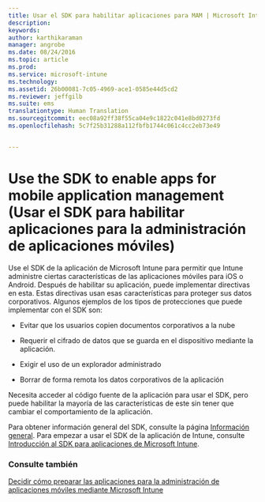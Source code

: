 ```yaml
---
title: Usar el SDK para habilitar aplicaciones para MAM | Microsoft Intune
description: 
keywords: 
author: karthikaraman
manager: angrobe
ms.date: 08/24/2016
ms.topic: article
ms.prod: 
ms.service: microsoft-intune
ms.technology: 
ms.assetid: 26b00081-7c05-4969-ace1-0585e44d5cd2
ms.reviewer: jeffgilb
ms.suite: ems
translationtype: Human Translation
ms.sourcegitcommit: eec08a92ff38f55ca04e9c1822c041e8bd0273fd
ms.openlocfilehash: 5c7f25b31288a112fbfb1744c061c4cc2eb73e49


---
```


# Use the SDK to enable apps for mobile application management (Usar el SDK para habilitar aplicaciones para la administración de aplicaciones móviles)
Use el SDK de la aplicación de Microsoft Intune para permitir que Intune administre ciertas características de las aplicaciones móviles para iOS o Android. Después de habilitar su aplicación, puede implementar directivas en esta. Estas directivas usan esas características para proteger sus datos corporativos. Algunos ejemplos de los tipos de protecciones que puede implementar con el SDK son:

-   Evitar que los usuarios copien documentos corporativos a la nube

-   Requerir el cifrado de datos que se guarda en el dispositivo mediante la aplicación.

-   Exigir el uso de un explorador administrado

-   Borrar de forma remota los datos corporativos de la aplicación

Necesita acceder al código fuente de la aplicación para usar el SDK, pero puede habilitar la mayoría de las características de este sin tener que cambiar el comportamiento de la aplicación.

Para obtener información general del SDK, consulte la página [Información general](/intune/develop/intune-app-sdk). Para empezar a usar el SDK de la aplicación de Intune, consulte [Introducción al SDK para aplicaciones de Microsoft Intune](/intune/develop/intune-app-sdk-get-started).

### Consulte también
[Decidir cómo preparar las aplicaciones para la administración de aplicaciones móviles mediante Microsoft Intune](decide-how-to-prepare-apps-for-mobile-application-management-with-microsoft-intune.md)



<!--HONumber=Aug16_HO4-->


